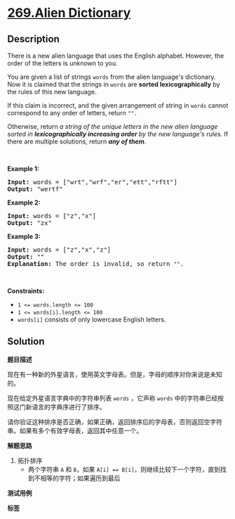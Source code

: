 # [269.Alien Dictionary](https://leetcode.com/problems/alien-dictionary/description/)

## Description

<p>There is a new alien language that uses the English alphabet. However, the order of the letters is unknown to you.</p>

<p>You are given a list of strings <code>words</code> from the alien language&#39;s dictionary. Now it is claimed that the strings in <code>words</code> are <span data-keyword="lexicographically-smaller-string-alien"><strong>sorted lexicographically</strong></span> by the rules of this new language.</p>

<p>If this claim is incorrect, and the given arrangement of string in&nbsp;<code>words</code>&nbsp;cannot correspond to any order of letters,&nbsp;return&nbsp;<code>&quot;&quot;.</code></p>

<p>Otherwise, return <em>a string of the unique letters in the new alien language sorted in <strong>lexicographically increasing order</strong> by the new language&#39;s rules</em><em>. </em>If there are multiple solutions, return<em> <strong>any of them</strong></em>.</p>

<p>&nbsp;</p>
<p><strong class="example">Example 1:</strong></p>

<pre>
<strong>Input:</strong> words = [&quot;wrt&quot;,&quot;wrf&quot;,&quot;er&quot;,&quot;ett&quot;,&quot;rftt&quot;]
<strong>Output:</strong> &quot;wertf&quot;
</pre>

<p><strong class="example">Example 2:</strong></p>

<pre>
<strong>Input:</strong> words = [&quot;z&quot;,&quot;x&quot;]
<strong>Output:</strong> &quot;zx&quot;
</pre>

<p><strong class="example">Example 3:</strong></p>

<pre>
<strong>Input:</strong> words = [&quot;z&quot;,&quot;x&quot;,&quot;z&quot;]
<strong>Output:</strong> &quot;&quot;
<strong>Explanation:</strong> The order is invalid, so return <code>&quot;&quot;</code>.
</pre>

<p>&nbsp;</p>
<p><strong>Constraints:</strong></p>

<ul>
  <li><code>1 &lt;= words.length &lt;= 100</code></li>
  <li><code>1 &lt;= words[i].length &lt;= 100</code></li>
  <li><code>words[i]</code> consists of only lowercase English letters.</li>
</ul>

## Solution

**题目描述**

现在有一种新的外星语言，使用英文字母表。但是，字母的顺序对你来说是未知的。

现在给定外星语言字典中的字符串列表 `words` ，它声称 `words` 中的字符串已经按照这门新语言的字典序进行了排序。

请你验证这种排序是否正确，如果正确，返回排序后的字母表，否则返回空字符串。如果有多个有效字母表，返回其中任意一个。

**解题思路**

1. 拓扑排序
   - 两个字符串 `A` 和 `B`，如果 `A[i] == B[i]`，则继续比较下一个字符，直到找到不相等的字符；如果遍历到最后

**测试用例**

**标签**
